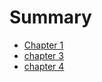 # Summary

- [Chapter 1](./chapter_1.md)
- [chapter 3](./03-reading-word-definitions.md)
- [chapter 4](./04-copular-sentences-and-logical-translation.md)
